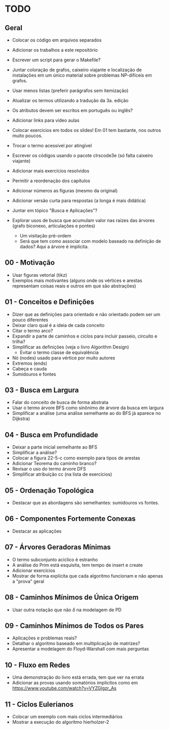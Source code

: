 <!-- vim: set spell spelllang=pt_br: -->

# TODO


## Geral

- Colocar os código em arquivos separados

- Adicionar os trabalhos a este repositório

- Escrever um script para gerar o Makefile?

- Juntar coloração de grafos, caixeiro viajante e localização de instalações em um único material sobre problemas NP-difíceis em grafos.

- Usar menos listas (preferir parágrafos sem itemização)

- Atualizar os termos utilizando a tradução da 3a. edição

- Os atributos devem ser escritos em português ou inglês?

- Adicionar links para vídeo aulas

- Colocar exercícios em todos os slides! Em 01 tem bastante, nos outros muito
  poucos.

- Trocar o termo acessível por atingível

- Escrever os códigos usando o pacote clrscode3e (só falta caixeiro viajante)

- Adicionar mais exercícios resolvidos

- Permitir a reordenação dos capítulos

- Adicionar números as figuras (mesmo da original)

- Adicionar versão curta para respostas (a longa é mais didática)

- Juntar em tópico "Busca e Aplicações"?

- Explorar usos de busca que acumulam valor nas raízes das árvores (grafo biconexo, articulações e pontes)
    - Um visitação pré-ordem
    - Será que tem como associar com modelo baseado na definição de dados? Aqui a árvore é implícita.


## 00 - Motivação

- Usar figuras vetorial (tikz)
- Exemplos mais motivantes (alguns onde os vértices e arestas representam coisas reais e outros em que são abstrações)


## 01 - Conceitos e Definições

- Dizer que as definições para orientado e não orientado podem ser um pouco diferentes
- Deixar claro qual é a ideia de cada conceito
- Citar o termo arco?
- Expandir a parte de caminhos e ciclos para incluir passeio, circuito e trilha?
- Simplificar as definições (veja o livro Algorithm Design)
    - Evitar o termo classe de equivalência
- Nó (nodes) usado para vértice por muito autores
- Extremos (ends)
- Cabeça e cauda
- Sumidouros e fontes


## 03 - Busca em Largura

- Falar do conceito de busca de forma abstrata
- Usar o termo árvore BFS como sinônimo de árvore da busca em largura
- Simplificar a análise (uma análise semelhante ao do BFS já aparece no Dijkstra)


## 04 - Busca em Profundidade

- Deixar a parte inicial semelhante ao BFS
- Simplificar a análise?
- Colocar a figura 22-5-c como exemplo para tipos de arestas
- Adicionar Teorema do caminho branco?
- Revisar o uso do termo árvore DFS
- Simplificar atribuição cc (na lista de exercícios)


## 05 - Ordenação Topológica

- Destacar que as abordagens são semelhantes: sumidouros vs fontes.


## 06 - Componentes Fortemente Conexas

- Destacar as aplicações


## 07 - Árvores Geradoras Mínimas

- O termo subconjunto acíclico é estranho
- A análise do Prim está esquisita, tem tempo de insert e create
- Adicionar exercícios
- Mostrar de forma explícita que cada algoritmo funcionam e não apenas a "prova" geral


## 08 - Caminhos Mínimos de Única Origem

- Usar outra notação que não $\delta$ na modelagem de PD


## 09 - Caminhos Mínimos de Todos os Pares

- Aplicações e problemas reais?
- Detalhar o algoritmo baseado em multiplicação de matrizes?
- Apresentar a modelagem do Floyd-Warshall com mais perguntas


## 10 - Fluxo em Redes

- Uma demonstração do livro está errada, tem que ver na errata
- Adicionar as provas usando somatórios implícitos como em https://www.youtube.com/watch?v=VYZGlgzr_As


## 11 - Ciclos Eulerianos

- Colocar um exemplo com mais ciclos intermediários
- Mostrar a execução do algoritmo hierholzer-2


